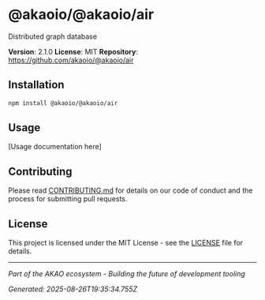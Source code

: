 # @akaoio/@akaoio/air

Distributed graph database

**Version**: 2.1.0
**License**: MIT
**Repository**: https://github.com/akaoio/@akaoio/air

## Installation

```bash
npm install @akaoio/@akaoio/air
```

## Usage

[Usage documentation here]

## Contributing

Please read [CONTRIBUTING.md](../../CONTRIBUTING.md) for details on our code of conduct and the process for submitting pull requests.

## License

This project is licensed under the MIT License - see the [LICENSE](LICENSE) file for details.

---

*Part of the AKAO ecosystem - Building the future of development tooling*

*Generated: 2025-08-26T19:35:34.755Z*
